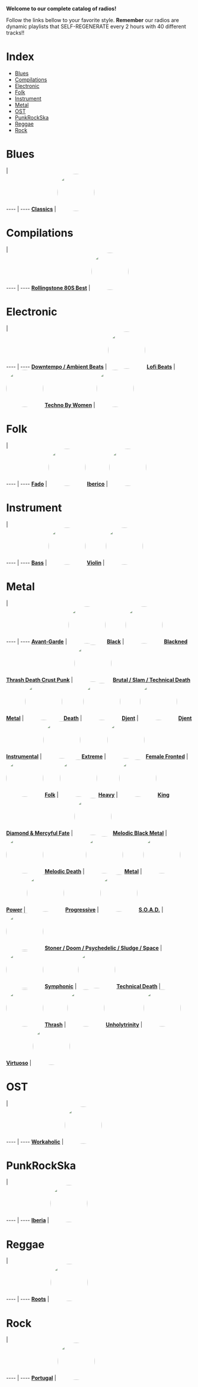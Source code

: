 
<style>
figure {
  border: 0px #cccccc solid;
  padding: 4px;
  margin: auto;
  align: center;
}
</style>
**Welcome to our complete catalog of radios!**

Follow the links bellow to your favorite style. **Remember** our radios
are dynamic playlists that SELF-REGENERATE every 2 hours with 40 different
tracks!!

# Index

* [Blues](#Blues)
* [Compilations](#Compilations)
* [Electronic](#Electronic)
* [Folk](#Folk)
* [Instrument](#Instrument)
* [Metal](#Metal)
* [OST](#OST)
* [PunkRockSka](#PunkRockSka)
* [Reggae](#Reggae)
* [Rock](#Rock)

# Blues

  |  
 ---- | ---- 
[**Classics**](https://radioninjapirata.github.io/radio_bluesclassics.html) | <a href="https://radioninjapirata.github.io/radio_bluesclassics.html" target="_blank"><img src="https://mosaic.scdn.co/640/ab67616d0000b27314575d084fe435a075a58244ab67616d0000b273448eb89b76ce9742bf3f47cdab67616d0000b273a5b28f13267dbd73ccf4b61dab67616d0000b273ec5366191ef25a7d61c60d3a" height="100" width="auto" style="border-radius:50%"></a>

# Compilations

  |  
 ---- | ---- 
[**Rollingstone 80S Best**](https://radioninjapirata.github.io/radio_rollingbest80s.html) | <a href="https://radioninjapirata.github.io/radio_rollingbest80s.html" target="_blank"><img src="https://mosaic.scdn.co/640/ab67616d0000b2732549b23da8bec3c24653b619ab67616d0000b2734e78b380a43447ebdedf833dab67616d0000b273e16ef1864e8ac962afb99814ab67616d0000b273e45161990e83649071399525" height="100" width="auto" style="border-radius:50%"></a>

# Electronic

  |  
 ---- | ---- 
[**Downtempo / Ambient Beats**](https://radioninjapirata.github.io/radio_downtempo.html) | <a href="https://radioninjapirata.github.io/radio_downtempo.html" target="_blank"><img src="https://mosaic.scdn.co/640/ab67616d0000b273012172ca0e545f9563d99ce3ab67616d0000b2731485f53131a18f0fa9edd77aab67616d0000b273a55df3ffb8bf5c6bdc38fae8ab67616d0000b273f7ed042e9c321df584b528d4" height="100" width="auto" style="border-radius:50%"></a>
[**Lofi Beats**](https://radioninjapirata.github.io/radio_lofi.html) | <a href="https://radioninjapirata.github.io/radio_lofi.html" target="_blank"><img src="https://mosaic.scdn.co/640/ab67616d0000b27313538f29e89fbb91636196f1ab67616d0000b27336afb94afb3e95f7980b0673ab67616d0000b273491a071779e7ffe5f3921842ab67616d0000b273e3bc68f1a8230003a5ba9a3a" height="100" width="auto" style="border-radius:50%"></a>
[**Techno By Women**](https://radioninjapirata.github.io/radio_technowomen.html) | <a href="https://radioninjapirata.github.io/radio_technowomen.html" target="_blank"><img src="https://mosaic.scdn.co/640/ab67616d0000b2730a052824d720c95c65a0370dab67616d0000b2731d1eba23d1a1f88136ee3485ab67616d0000b2735b5b51e7cfa0a5426d68ab88ab67616d0000b273edac1050df44e39164517f19" height="100" width="auto" style="border-radius:50%"></a>

# Folk

  |  
 ---- | ---- 
[**Fado**](https://radioninjapirata.github.io/radio_fado.html) | <a href="https://radioninjapirata.github.io/radio_fado.html" target="_blank"><img src="https://mosaic.scdn.co/640/ab67616d0000b2736633e5bf0ebec06276b4a72aab67616d0000b273af0941363b92109e6c8814bfab67616d0000b273df601cdc18de885b8470e460ab67616d0000b273fb3376764e886718d89f3d56" height="100" width="auto" style="border-radius:50%"></a>
[**Iberico**](https://radioninjapirata.github.io/radio_folkiberico.html) | <a href="https://radioninjapirata.github.io/radio_folkiberico.html" target="_blank"><img src="https://mosaic.scdn.co/640/ab67616d0000b27350ae539c803f4132168e65feab67616d0000b27380a29502d1973beb83637fbeab67616d0000b273ae03268fc196e1c196db608eab67616d0000b273d0226c73bfec94f0516f6dad" height="100" width="auto" style="border-radius:50%"></a>

# Instrument

  |  
 ---- | ---- 
[**Bass**](https://radioninjapirata.github.io/radio_bassists.html) | <a href="https://radioninjapirata.github.io/radio_bassists.html" target="_blank"><img src="https://mosaic.scdn.co/640/ab67616d0000b27376a3496948b5ac9c7639794aab67616d0000b273b599db8740c616df26bd557eab67616d0000b273e151c6e24be2e965bebc9d06ab67616d0000b273ec7bd57be4913a688da09f3f" height="100" width="auto" style="border-radius:50%"></a>
[**Violin**](https://radioninjapirata.github.io/radio_violin.html) | <a href="https://radioninjapirata.github.io/radio_violin.html" target="_blank"><img src="https://mosaic.scdn.co/640/ab67616d0000b27325c0641a53613b2049d88ed7ab67616d0000b27333110a154ccc37c613023918ab67616d0000b27388a470df8763a233f0dd177bab67616d0000b273e38051840ec58a50d18214a7" height="100" width="auto" style="border-radius:50%"></a>

# Metal

  |  
 ---- | ---- 
[**Avant-Garde**](https://radioninjapirata.github.io/radio_metalavantgarde.html) | <a href="https://radioninjapirata.github.io/radio_metalavantgarde.html" target="_blank"><img src="https://mosaic.scdn.co/640/ab67616d0000b27306a16374b052cef10ef75fd3ab67616d0000b27319660293022fdec713ac9466ab67616d0000b273201020ec19c7465b8c5fd316ab67616d0000b273eff6f8a8537aba76c9d43997" height="100" width="auto" style="border-radius:50%"></a>
[**Black**](https://radioninjapirata.github.io/radio_blackmetal.html) | <a href="https://radioninjapirata.github.io/radio_blackmetal.html" target="_blank"><img src="https://mosaic.scdn.co/640/ab67616d0000b27311ffdeee84ef9950822b1e05ab67616d0000b2736bb071a691a101eac080e3d8ab67616d0000b27379541aebdd08d9931abc99faab67616d0000b273d0307ae739682635ae7ac79a" height="100" width="auto" style="border-radius:50%"></a>
[**Blackned Thrash Death Crust Punk**](https://radioninjapirata.github.io/radio_blacknedthrash.html) | <a href="https://radioninjapirata.github.io/radio_blacknedthrash.html" target="_blank"><img src="https://mosaic.scdn.co/640/ab67616d0000b2730b0b3382c8f412e13df9eb60ab67616d0000b27389bb5bd4932ae59f311b33b7ab67616d0000b273dfd9d86ab61384ebb5b9d06fab67616d0000b273f41f9878f4e3e9353c230ca9" height="100" width="auto" style="border-radius:50%"></a>
[**Brutal / Slam / Technical Death Metal**](https://radioninjapirata.github.io/radio_brutaldeathmetal.html) | <a href="https://radioninjapirata.github.io/radio_brutaldeathmetal.html" target="_blank"><img src="https://mosaic.scdn.co/640/ab67616d0000b27302feb7306e5877c5666bea3dab67616d0000b27312ae6ffad89c22a3c5e82612ab67616d0000b2732bd186a5fb10c476791d89dcab67616d0000b273eb2496525e4f89c113dfedb5" height="100" width="auto" style="border-radius:50%"></a>
[**Death**](https://radioninjapirata.github.io/radio_deathmetal.html) | <a href="https://radioninjapirata.github.io/radio_deathmetal.html" target="_blank"><img src="https://mosaic.scdn.co/640/ab67616d0000b27355de5b764fd5b886fc0e132bab67616d0000b273afaf7fd44ff36ffdd445e4b9ab67616d0000b273bc46f5c42fff9d930ca29568ab67616d0000b273cd0851bc0f89923a3a85718d" height="100" width="auto" style="border-radius:50%"></a>
[**Djent**](https://radioninjapirata.github.io/radio_djent.html) | <a href="https://radioninjapirata.github.io/radio_djent.html" target="_blank"><img src="https://mosaic.scdn.co/640/ab67616d0000b2733e1deed6b36bb2928451b8e2ab67616d0000b2738432763707b7cc7cf7380d65ab67616d0000b2738f9e2b0dd614c6eb06c41d17ab67616d0000b2739142450add67a1fc76eb8db1" height="100" width="auto" style="border-radius:50%"></a>
[**Djent Instrumental**](https://radioninjapirata.github.io/radio_instrumentaldjent.html) | <a href="https://radioninjapirata.github.io/radio_instrumentaldjent.html" target="_blank"><img src="https://mosaic.scdn.co/640/ab67616d0000b2731c94d339855525a9c02d1118ab67616d0000b2733adee86138146c1facf0e88cab67616d0000b273ad1518a2af5c99ae8805c424ab67616d0000b273e6155d384c9218cabff2c9d7" height="100" width="auto" style="border-radius:50%"></a>
[**Extreme**](https://radioninjapirata.github.io/radio_extrememetal.html) | <a href="https://radioninjapirata.github.io/radio_extrememetal.html" target="_blank"><img src="https://mosaic.scdn.co/640/ab67616d0000b2732bd186a5fb10c476791d89dcab67616d0000b27348a3ac57e779de5544e785a3ab67616d0000b27390491ca61c263d1b5c9ea9a5ab67616d0000b27397f651817b555bd86dbdd879" height="100" width="auto" style="border-radius:50%"></a>
[**Female Fronted**](https://radioninjapirata.github.io/radio_femalefrontedmetal.html) | <a href="https://radioninjapirata.github.io/radio_femalefrontedmetal.html" target="_blank"><img src="https://mosaic.scdn.co/640/ab67616d0000b2734cf2ad6269e30775dc890695ab67616d0000b2735c1b4ef0bd5cb47fcfa53a2fab67616d0000b27382c59934ae55793cb6219b6fab67616d0000b2739770e543ab26e72f5796d897" height="100" width="auto" style="border-radius:50%"></a>
[**Folk**](https://radioninjapirata.github.io/radio_folkmetal.html) | <a href="https://radioninjapirata.github.io/radio_folkmetal.html" target="_blank"><img src="https://mosaic.scdn.co/640/ab67616d0000b2731421d35a08d58fc17620e8bdab67616d0000b2733385ed84d17fc41cb553b07cab67616d0000b273ca9f217c73ddf5bf69a61d30ab67616d0000b273d0a21ddf49e0b4a79397194b" height="100" width="auto" style="border-radius:50%"></a>
[**Heavy**](https://radioninjapirata.github.io/radio_heavymetal.html) | <a href="https://radioninjapirata.github.io/radio_heavymetal.html" target="_blank"><img src="https://mosaic.scdn.co/640/ab67616d0000b2732e4f7c948c707c5c53d279ddab67616d0000b2734caa2dbc0f82a388518f8c2aab67616d0000b2737d86b230933f756d9eb972b7ab67616d0000b273cfb5058a8b6de48084f18b95" height="100" width="auto" style="border-radius:50%"></a>
[**King Diamond & Mercyful Fate**](https://radioninjapirata.github.io/radio_fan_KDMF.html) | <a href="https://radioninjapirata.github.io/radio_fan_KDMF.html" target="_blank"><img src="https://mosaic.scdn.co/640/ab67616d0000b273696088e8543ccfd346bf278fab67616d0000b27397620fb16ab7feed6a4da26cab67616d0000b273c82d42bb1935c1eb43d43289ab67616d0000b273ed731c14b01529b5c84db421" height="100" width="auto" style="border-radius:50%"></a>
[**Melodic Black Metal**](https://radioninjapirata.github.io/radio_melodicblackmetal.html) | <a href="https://radioninjapirata.github.io/radio_melodicblackmetal.html" target="_blank"><img src="https://mosaic.scdn.co/640/ab67616d0000b27302ec0773682eb04f62535bebab67616d0000b2736f78946f3bd307123d616cc6ab67616d0000b273bd2737f3440ac40787633841ab67616d0000b273e8e775190af15b526a99df08" height="100" width="auto" style="border-radius:50%"></a>
[**Melodic Death**](https://radioninjapirata.github.io/radio_melodicdeathmetal.html) | <a href="https://radioninjapirata.github.io/radio_melodicdeathmetal.html" target="_blank"><img src="https://mosaic.scdn.co/640/ab67616d0000b27329767d531eee1344124bfa05ab67616d0000b2734acd3b877db3a0cbc7888514ab67616d0000b273893d1061b717beb72de7ac96ab67616d0000b2739c3a185200dd8a252774c6b5" height="100" width="auto" style="border-radius:50%"></a>
[**Metal**](https://radioninjapirata.github.io/radio_metal.html) | <a href="https://radioninjapirata.github.io/radio_metal.html" target="_blank"><img src="https://mosaic.scdn.co/640/ab67616d0000b2731c5b1ca14c87e31ffb3b095aab67616d0000b273261b7d9405d6ea16a4ce6757ab67616d0000b2733ac71450f70f8dae74a215e9ab67616d0000b273f9e09d72150cd35e050b05bd" height="100" width="auto" style="border-radius:50%"></a>
[**Power**](https://radioninjapirata.github.io/radio_powermetal.html) | <a href="https://radioninjapirata.github.io/radio_powermetal.html" target="_blank"><img src="https://mosaic.scdn.co/640/ab67616d0000b27370984b9de986743c272648c5ab67616d0000b2738af2e298415ecd4403085827ab67616d0000b273c097a06bab3b8045b498e28cab67616d0000b273c40a560615dd649d747a9cb1" height="100" width="auto" style="border-radius:50%"></a>
[**Progressive**](https://radioninjapirata.github.io/radio_progrock.html) | <a href="https://radioninjapirata.github.io/radio_progrock.html" target="_blank"><img src="https://mosaic.scdn.co/640/ab67616d0000b2730af49fcf21a54021fbccb757ab67616d0000b2730ed1165cc16850c6c3dee485ab67616d0000b273b3693fe5c0bbdf57f3a25341ab67616d0000b273e0ba6f58efa125faae125e98" height="100" width="auto" style="border-radius:50%"></a>
[**S.O.A.D.**](https://radioninjapirata.github.io/radio_soad.html) | <a href="https://radioninjapirata.github.io/radio_soad.html" target="_blank"><img src="https://mosaic.scdn.co/640/ab67616d0000b2732ab7c92b92825908d4efcdc3ab67616d0000b273401dd486dc6d75239968ef86ab67616d0000b273a2982eadad9b21912ed6c2e8ab67616d0000b273ba00e990d1520a4cde41ce0c" height="100" width="auto" style="border-radius:50%"></a>
[**Stoner / Doom / Psychedelic / Sludge / Space**](https://radioninjapirata.github.io/radio_stonerrock.html) | <a href="https://radioninjapirata.github.io/radio_stonerrock.html" target="_blank"><img src="https://mosaic.scdn.co/640/ab67616d0000b2730e78cba24ede0cc1f59a5978ab67616d0000b2730f4b843ebc061701ed34b6f4ab67616d0000b273623648d245fe671b15c2e213ab67616d0000b273e39d0e3afac3b97be09e7dd4" height="100" width="auto" style="border-radius:50%"></a>
[**Symphonic**](https://radioninjapirata.github.io/radio_symphonicmetal.html) | <a href="https://radioninjapirata.github.io/radio_symphonicmetal.html" target="_blank"><img src="https://mosaic.scdn.co/640/ab67616d0000b273423fdfea8985e5c3f1cab09aab67616d0000b2734d6bee0b784bb7ef6cf94635ab67616d0000b27351c80baac2ee90ce28913bfcab67616d0000b273dcb79b6b7df216222b4a19bb" height="100" width="auto" style="border-radius:50%"></a>
[**Technical Death**](https://radioninjapirata.github.io/radio_technicaldeathmetal.html) | <a href="https://radioninjapirata.github.io/radio_technicaldeathmetal.html" target="_blank"><img src="https://mosaic.scdn.co/640/ab67616d0000b2733e0328ca9cd92d565bd413c3ab67616d0000b27347d4e429ab118806a95c3595ab67616d0000b2738e7d8a9b5c5a35dcf450c843ab67616d0000b273e0269aeea37937ca400c6075" height="100" width="auto" style="border-radius:50%"></a>
[**Thrash**](https://radioninjapirata.github.io/radio_thrashmetal.html) | <a href="https://radioninjapirata.github.io/radio_thrashmetal.html" target="_blank"><img src="https://mosaic.scdn.co/640/ab67616d0000b27302b37533f2fd8255e667eedaab67616d0000b27372621d5c46ae77b62d5b56e8ab67616d0000b273baddb2b650b1287ea239cca3ab67616d0000b273ce58bbe35dd79dc2e843b7ab" height="100" width="auto" style="border-radius:50%"></a>
[**Unholytrinity**](https://radioninjapirata.github.io/radio_unholytrinity.html) | <a href="https://radioninjapirata.github.io/radio_unholytrinity.html" target="_blank"><img src="https://mosaic.scdn.co/640/ab67616d0000b273406e40f33c796883fea65f40ab67616d0000b2736e251a69eecae8feb5744ea4ab67616d0000b273f19c018988477835386f4d22ab67616d0000b273fc4f17340773c6c3579fea0d" height="100" width="auto" style="border-radius:50%"></a>
[**Virtuoso**](https://radioninjapirata.github.io/radio_guitarvirtuoso.html) | <a href="https://radioninjapirata.github.io/radio_guitarvirtuoso.html" target="_blank"><img src="https://mosaic.scdn.co/640/ab67616d0000b2738a866738d2b663e4c82cb4c0ab67616d0000b273b0695e92473e6843907a11b3ab67616d0000b273c65a762ec5946a47066dd50cab67616d0000b273c99b8495fbf1c04ce94c3da6" height="100" width="auto" style="border-radius:50%"></a>

# OST

  |  
 ---- | ---- 
[**Workaholic**](https://radioninjapirata.github.io/radio_ostworkaholic.html) | <a href="https://radioninjapirata.github.io/radio_ostworkaholic.html" target="_blank"><img src="https://mosaic.scdn.co/640/ab67616d0000b273a95215ad3af6f2e9bea1db33ab67616d0000b273ce95cba7ae4c1d23db5fafa3ab67616d0000b273e097e4fe810faf8c4c8cd218ab67616d0000b273fe0180fbca0ed3a46cf44cfe" height="100" width="auto" style="border-radius:50%"></a>

# PunkRockSka

  |  
 ---- | ---- 
[**Iberia**](https://radioninjapirata.github.io/radio_iberianpunkrock.html) | <a href="https://radioninjapirata.github.io/radio_iberianpunkrock.html" target="_blank"><img src="https://mosaic.scdn.co/640/ab67616d0000b2734a513526432abcb31d424632ab67616d0000b273d5991f76662dd3ed92d805cfab67616d0000b273e7c0bbfc9e454f622ca8c75dab67616d0000b273ea39da8d5ec4459f2be40013" height="100" width="auto" style="border-radius:50%"></a>

# Reggae

  |  
 ---- | ---- 
[**Roots**](https://radioninjapirata.github.io/radio_reggaeroots.html) | <a href="https://radioninjapirata.github.io/radio_reggaeroots.html" target="_blank"><img src="https://mosaic.scdn.co/640/ab67616d0000b273094b1a7d2e89936abc81788fab67616d0000b2730df03491c565ac62db21e6cdab67616d0000b27368c5c6540fb7bf2d4c8fcc88ab67616d0000b273c8a5a1bf4eb76276e264146a" height="100" width="auto" style="border-radius:50%"></a>

# Rock

  |  
 ---- | ---- 
[**Portugal**](https://radioninjapirata.github.io/radio_rockportugues.html) | <a href="https://radioninjapirata.github.io/radio_rockportugues.html" target="_blank"><img src="https://mosaic.scdn.co/640/ab67616d0000b27350cf7df9bb6fcd5b93aab21fab67616d0000b2737f8a1afb6899c537bbfe68dcab67616d0000b273ebbb5a632a647b8c30b33398ab67616d0000b273eedc2ceec9cf7f7bcde10f0c" height="100" width="auto" style="border-radius:50%"></a>